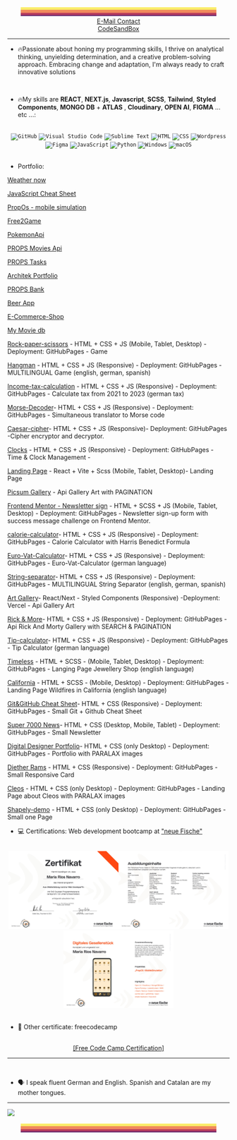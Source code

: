 <!--
**MariaRiosNavarro/MariaRiosNavarro** is a ✨ _special_ ✨ repository because its `README.md` (this file) appears on your GitHub profile.-->
<div align="center">
 <img src="palette2.jpg" alt="Palette long Picture" height="20px"/>
</div>


<div align="center">
	<a href="mailto:info@propscode.com">E-Mail Contact</a>
  </div>
	
 <div align="center">
	<a href="https://codesandbox.io/u/MariaRiosNavarro">CodeSandBox</a> 
 </div>

	



<div align="center" height="100px">
<hr>
</div>
	
- 🔥Passionate about honing my programming skills, I thrive on analytical thinking, unyielding determination, and a creative problem-solving approach. Embracing change and adaptation, I'm always ready to craft innovative solutions

<br>

- 🔥My skills are  **REACT**, **NEXT.js**, **Javascript**, **SCSS**, **Tailwind**, **Styled Components**, **MONGO DB** + **ATLAS** , **Cloudinary**, **OPEN AI**, **FIGMA** ... etc ...:  
<br>

<div align="center">
	<code><img height="40" src="https://user-images.githubusercontent.com/25181517/192108374-8da61ba1-99ec-41d7-80b8-fb2f7c0a4948.png" alt="GitHub" title="GitHub" /></code>
	<code><img height="40" src="https://user-images.githubusercontent.com/25181517/192108891-d86b6220-e232-423a-bf5f-90903e6887c3.png" alt="Visual Studio Code" title="Visual Studio Code" /></code>
	<code><img height="40" src="https://user-images.githubusercontent.com/25181517/190887576-6653f877-8439-4521-82f3-403086ead892.png" alt="Sublime Text" title="Sublime Text" /></code>
	<code><img height="40" src="https://user-images.githubusercontent.com/25181517/192158954-f88b5814-d510-4564-b285-dff7d6400dad.png" alt="HTML" title="HTML" /></code>
	<code><img height="40" src="https://user-images.githubusercontent.com/25181517/183898674-75a4a1b1-f960-4ea9-abcb-637170a00a75.png" alt="CSS" title="CSS" /></code>
	<code><img height="40" src="https://user-images.githubusercontent.com/25181517/192158957-b1256181-356c-46a3-beb9-487af08a6266.png" alt="Wordpress" title="Wordpress" /></code>
	<code><img height="40" src="https://user-images.githubusercontent.com/25181517/189715289-df3ee512-6eca-463f-a0f4-c10d94a06b2f.png" alt="Figma" title="Figma" /></code>
	<code><img height="40" src="https://user-images.githubusercontent.com/25181517/117447155-6a868a00-af3d-11eb-9cfe-245df15c9f3f.png" alt="JavaScript" title="JavaScript" /></code>
	<code><img height="40" src="https://user-images.githubusercontent.com/25181517/183423507-c056a6f9-1ba8-4312-a350-19bcbc5a8697.png" alt="Python" title="Python" /></code>
	<code><img height="40" src="https://user-images.githubusercontent.com/25181517/186884150-05e9ff6d-340e-4802-9533-2c3f02363ee3.png" alt="Windows" title="Windows" /></code>
	<code><img height="40" src="https://user-images.githubusercontent.com/25181517/186884152-ae609cca-8cf1-4175-8d60-1ce1fa078ca2.png" alt="macOS" title="macOS" /></code>
</div>	

<br>

- Portfolio:
  

[Weather now](https://main--cool-vacherin-47a2af.netlify.app/)

[JavaScript Cheat Sheet](https://mariariosnavarro.github.io/jssheet/)

[PropOs - mobile simulation](https://mobile-simulation-prop-os.vercel.app/)

[Free2Game](https://free-to-game-v0-2.vercel.app/)

[PokemonApi](https://celadon-pika-f84b6a.netlify.app/)

[PROPS Movies Api](https://luxury-cendol-5bf0c6.netlify.app/)

[PROPS Tasks](https://simpletaskapp.onrender.com/)

[Architek Portfolio](https://spiffy-faloodeh-108a9f.netlify.app/)

[PROPS Bank](https://bank-app-rosy.vercel.app/)

[Beer App](https://beer-app-lovat.vercel.app/)

[E-Commerce-Shop](https://e-commerce-store-gamma-ten.vercel.app/)

[My Movie db](https://movie-db-liard-psi.vercel.app/)

[Rock-paper-scissors](https://mariariosnavarro.github.io/rock-paper-scissors/) - HTML + CSS + JS (Mobile, Tablet, Desktop) - Deployment: GitHubPages - Game

[Hangman](https://github.com/MariaRiosNavarro/hangman-game) - HTML + CSS + JS (Responsive) - Deployment: GitHubPages - MULTILINGUAL Game (english, german, spanish)

[Income-tax-calculation](https://mariariosnavarro.github.io/income-tax-calculation/) - HTML + CSS + JS (Responsive) - Deployment: GitHubPages -  Calculate tax from 2021 to 2023 (german tax)

[Morse-Decoder](https://mariariosnavarro.github.io/morse-decoder/)- HTML + CSS + JS (Responsive) - Deployment: GitHubPages - Simultaneous translator to Morse code

[Caesar-cipher](https://mariariosnavarro.github.io/caesar-cipher/)- HTML + CSS + JS (Responsive)- Deployment: GitHubPages -Cipher encryptor and decryptor.

[Clocks](https://mariariosnavarro.github.io/clocks/) - HTML + CSS + JS (Responsive) - Deployment: GitHubPages - Time & Clock Management - 

[Landing Page](https://landing-page-react-wine.vercel.app/) - React + Vite + Scss (Mobile, Tablet, Desktop)- Landing Page

[Picsum Gallery](https://mariariosnavarro.github.io/picsum-gallery/) - Api Gallery Art with PAGINATION

[Frontend Mentor - Newsletter sign](https://mariariosnavarro.github.io/newsletter-sign-up/) - HTML + SCSS + JS (Mobile, Tablet, Desktop) - Deployment: GitHubPages -  Newsletter sign-up form with success message challenge on Frontend Mentor.


[calorie-calculator](https://mariariosnavarro.github.io/calorie-calculator/)- HTML + CSS + JS (Responsive) - Deployment: GitHubPages - Calorie Calculator with  Harris Benedict Formula

[Euro-Vat-Calculator](https://mariariosnavarro.github.io/VAT-calculator-app/)- HTML + CSS + JS (Responsive) - Deployment: GitHubPages - Euro-Vat-Calculator (german language)


[String-separator](https://mariariosnavarro.github.io/string-separator/)- HTML + CSS + JS (Responsive) - Deployment: GitHubPages - MULTILINGUAL String Separator (english, german, spanish)

[Art Gallery](https://gallery-art-pink.vercel.app/)- React/Next - Styled Components (Responsive) -Deployment: Vercel - Api Gallery Art 

[Rick & More](https://mariariosnavarro.github.io/rickAndMortyApp/)- HTML + CSS + JS (Responsive) - Deployment: GitHubPages - Api Rick And Morty Gallery with SEARCH & PAGINATION

[Tip-calculator](https://mariariosnavarro.github.io/tip-calculator/)- HTML + CSS + JS (Responsive) - Deployment: GitHubPages - Tip Calculator (german language)

[Timeless](https://mariariosnavarro.github.io/timeless/) - HTML + SCSS - (Mobile, Tablet, Desktop) - Deployment: GitHubPages  - Langing Page Jewellery Shop (english language)

[California](https://mariariosnavarro.github.io/california/) - HTML + SCSS - (Mobile, Desktop) - Deployment: GitHubPages  - Landing Page Wildfires in California (english language)

[Git&GitHub Cheat Sheet](https://mariariosnavarro.github.io/gitSheet/)- HTML + CSS (Responsive) - Deployment: GitHubPages - Small Git + Github Cheat Sheet

[Super 7000 News](https://mariariosnavarro.github.io/newsletter/)- HTML + CSS (Desktop, Mobile, Tablet) - Deployment: GitHubPages - Small Newsletter

[Digital Designer Portfolio](https://mariariosnavarro.github.io/portfolio/)- HTML + CSS (only Desktop) - Deployment: GitHubPages - Portfolio with PARALAX images

[Diether Rams](https://mariariosnavarro.github.io/dieter-rams/) - HTML + CSS (Responsive) - Deployment: GitHubPages - Small Responsive Card 

[Cleos](https://mariariosnavarro.github.io/cleos/) - HTML + CSS (only Desktop) - Deployment: GitHubPages - Landing Page about Cleos with PARALAX images


[Shapely-demo](https://mariariosnavarro.github.io/shapely-demo/)  - HTML + CSS (only Desktop) - Deployment: GitHubPages - Small one Page





- 💻  Certifications: Web development bootcamp at <a href="https://www.neuefische.de/" target="_blank">"neue Fische"</a>
<br>
<div align="center"><img src="certification1.jpg" width="250px"><img src="certification2.jpg" width="250px"><img src="certification3.jpg" width="250px"></div>

<br>

- 📃 Other certificate: freecodecamp
  
<br>
<div align="center"><a href="https://freecodecamp.org/certification/Propscode/responsive-web-design" target="_blank">[Free Code Camp Certification]</a></div>


<hr>

<br>
	
- 🗣️ I speak fluent German and English. Spanish and Catalan are my mother tongues.

<hr>

![](https://img.shields.io/github/gist/stars/MariaRiosNavarro?style=social)


<div align="center">
 <img src="palette2.jpg" alt="Palette long Picture" height="20px"/>
</div>


